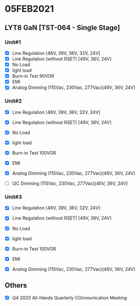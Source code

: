 # 05FEB2021

## LYT8 GaN [TST-064 - Single Stage]

### Unit#1
- [x] Line Regulation [46V, 39V, 36V, 32V, 24V]
- [x] Line Regulation (without RSET) [49V, 36V, 24V]
- [x] No Load
- [x] light load
- [x] Burn-in Test 90VOR
- [x] EMI
- [x] Analog Dimming (115Vac, 230Vac, 277Vac)(46V, 36V, 24V)

### Unit#2
- [x] Line Regulation [46V, 39V, 36V, 32V, 24V]
- [x] Line Regulation (without RSET) [49V, 36V, 24V]
- [x] No Load
- [x] light load
- [x] Burn-in Test 100VOR
- [x] EMI
- [x] Analog Dimming (115Vac, 230Vac, 277Vac)(46V, 36V, 24V)
- [ ] I2C Dimming (115Vac, 230Vac, 277Vac)(46V, 36V, 24V)


### Unit#3
- [x] Line Regulation [46V, 39V, 36V, 32V, 24V]
- [x] Line Regulation (without RSET) [49V, 36V, 24V]
- [x] No Load
- [x] light load
- [x] Burn-in Test 100VOR
- [x] EMI
- [x] Analog Dimming (115Vac, 230Vac, 277Vac)(46V, 36V, 24V)


## Others
- [x] Q4 2020 All-Hands Quarterly COmmunication Meeting